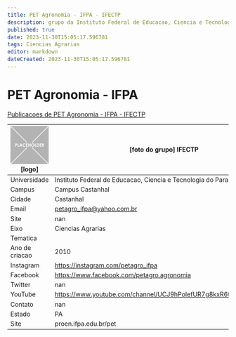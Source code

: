 ```yaml
---
title: PET Agronomia - IFPA - IFECTP
description: grupo da Instituto Federal de Educacao, Ciencia e Tecnologia do Para
published: true
date: 2023-11-30T15:05:17.596781
tags: Ciencias Agrarias
editor: markdown
dateCreated: 2023-11-30T15:05:17.596781
---
```


# PET Agronomia - IFPA

[Publicacoes de PET Agronomia - IFPA - IFECTP](/atividade/101PETAgronomiaIFPAIFECTP/feed)

| ![placeholder.png](/placeholder.png) [logo] | [foto do grupo] IFECTP         |
| ------------------------------------------- | ------------------------------------------------- |
| Universidade                                | Instituto Federal de Educacao, Ciencia e Tecnologia do Para      |
| Campus                                      | Campus Castanhal            |
| Cidade                                      | Castanhal             |
| Email                                       | petagro_ifpa@yahoo.com.br             |
| Site                                        | nan              |
| Eixo                                        | Ciencias Agrarias              |
| Tematica                                    |           |
| Ano de criacao                              | 2010        |
| Instagram                                   | https://instagram.com/petagro_ifpa         |
| Facebook                                    | https://www.facebook.com/petagro.agronomia          |
| Twitter                                     | nan           |
| YouTube                                     | https://www.youtube.com/channel/UCJ9hPoIefUR7g8kxR6tbK4w/featured           |
| Contato                                     | nan         |
| Estado                                      |  PA            |
| Site                                        | proen.ifpa.edu.br/pet |
